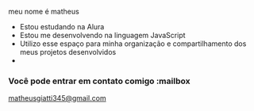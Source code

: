 meu nome é matheus

- Estou estudando na Alura
- Estou me desenvolvendo na linguagem JavaScript
- Utilizo esse espaço para minha organização e compartilhamento dos meus projetos desenvolvidos
- 
 ### Você pode entrar em contato comigo :mailbox

matheusgiatti345@gmail.com
